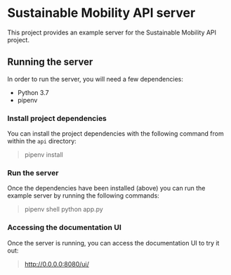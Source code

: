 # Sustainable Mobility API server
This project provides an example server for the Sustainable Mobility API project.

## Running the server
In order to run the server, you will need a few dependencies:

- Python 3.7
- pipenv

### Install project dependencies
You can install the project dependencies with the following command from within the `api` directory:

> pipenv install

### Run the server
Once the dependencies have been installed (above) you can run the example server by running the following commands:

> pipenv shell
> python app.py

### Accessing the documentation UI
Once the server is running, you can access the documentation UI to try it out:

> http://0.0.0.0:8080/ui/